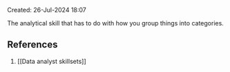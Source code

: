 Created: 26-Jul-2024 18:07

The analytical skill that has to do with how you group things into categories.
## References
1. [[Data analyst skillsets]]
